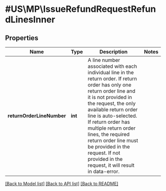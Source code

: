 # #US\MP\IssueRefundRequestRefundLinesInner

## Properties

Name | Type | Description | Notes
------------ | ------------- | ------------- | -------------
**returnOrderLineNumber** | **int** | A line number associated with each individual line in the return order. If return order has only one return order line and it is not provided in the request, the only available return order line is auto-selected. If return order has multiple return order lines, the required return order line must be provided in the request. If not provided in the request, it will result in data-error. |


[[Back to Model list]](../) [[Back to API list]](../../Api/US/MP) [[Back to README]](../../README.md)
